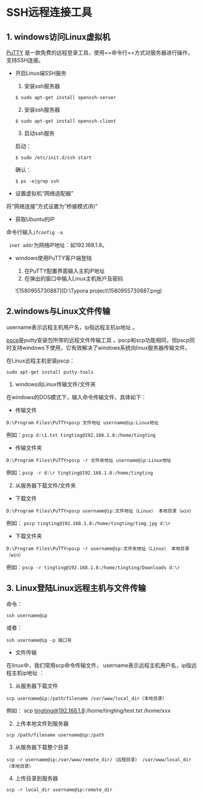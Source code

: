 #  SSH远程连接工具

## 1. windows访问Linux虚拟机

[PuTTY](www.**putty**.org) 是一款免费的远程登录工具，使用==命令行==方式对服务器进行操作，支持SSH连接。

- 开启Linux端SSH服务

  1. 安装ssh服务器

  ```
  $ sudo apt-get install openssh-server
  ```

  2. 安装ssh服务器

  ```
  $ sudo apt-get install openssh-client
  ```

  3. 启动ssh服务

  启动：

  ```
  $ sudo /etc/init.d/ssh start
  ```

  确认：

  ```
  $ ps -e|grep ssh
  ```

- 设置虚拟机“网络适配器”

将“网络连接”方式设置为“桥接模式(B)”

- 获取Ubuntu的IP

命令行输入`ifconfig -a`

   ` inet addr`为网络IP地址：如192.168.1.8。

- windows使用PuTTY客户端登陆

  1. 在PuTTY配置界面输入主机IP地址
  2. 在弹出的窗口中输入Linux主机账户及密码

  ![1580955730887](D:\Typora project\1580955730887.png)


## 2.windows与Linux文件传输

username表示远程主机用户名，ip指远程主机ip地址 。

 [pscp](https://www.chiark.greenend.org.uk/~sgtatham/putty/latest.html)是putty安装包所带的远程文件传输工具 。pscp和scp功能相同，但pscp同时支持windows下使用，它有效解决了windows系统向linux服务器传输文件。

在Linux远程主机安装pscp：

```
sudo apt-get install putty-tools
```

1. windows向Linux传输文件/文件夹

在windows的DOS模式下，输入命令传输文件，具体如下：

- 传输文件

```
D:\Program Files\PuTTY>pscp 文件地址 username@ip:Linux地址
```

 例如：`pscp d:\1.txt tingting@192.168.1.8:/home/tingting `

- 传输文件夹

```
D:\Program Files\PuTTY>pscp -r 文件夹地址 username@ip:Linux地址
```

例如：`pscp -r d:\r tingting@192.168.1.8:/home/tingting`

2. 从服务器下载文件/文件夹

- 下载文件

```
D:\Program Files\PuTTY>pscp username@ip:文件地址（Linux） 本地目录（win）
```

例如： `pscp tingting@192.168.1.8:/home/tingting/timg.jpg d:\r`

- 下载文件夹

```
D:\Program Files\PuTTY>pscp -r username@ip:文件夹地址（Linux） 本地目录（win）
```

例如：`pscp -r tingting@192.168.1.8:/home/tingting/Downloads d:\r`

## 3. Linux登陆Linux远程主机与文件传输

命令：

```
ssh username@ip
```

或者：

```
ssh username@ip -p 端口号
```

- 文件传输

 在linux中，我们常用scp命令传输文件， username表示远程主机用户名，ip指远程主机ip地址 ： 

1. 从服务器下载文件

```
scp username@ip:/path/filename /var/www/local_dir（本地目录）
```

例如： scp tingting@192.168.1.8:/home/tingting/test.txt  /home/xxx

2. 上传本地文件到服务器

```
scp /path/filename username@ip:/path
```

3. 从服务器下载整个目录

```
scp -r username@ip:/var/www/remote_dir/（远程目录） /var/www/local_dir（本地目录）
```

4. 上传目录到服务器

``` 
scp -r local_dir username@ip:remote_dir
```

